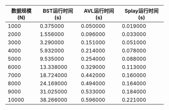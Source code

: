 | 数据规模(N) | BST运行时间(s) | AVL运行时间(s) | Splay运行时间(s) |
|---|---|---|---|
| 1000 | 0.375000 | 0.050000 | 0.019000 |
| 2000 | 1.556000 | 0.096000 | 0.033000 |
| 3000 | 3.290000 | 0.151000 | 0.051000 |
| 4000 | 5.932000 | 0.214000 | 0.078000 |
| 5000 | 9.535000 | 0.254000 | 0.088000 |
| 6000 | 13.338000 | 0.329000 | 0.113000 |
| 7000 | 18.724000 | 0.442000 | 0.160000 |
| 8000 | 24.169000 | 0.494000 | 0.164000 |
| 9000 | 31.025000 | 0.533000 | 0.184000 |
| 10000 | 38.266000 | 0.596000 | 0.221000 |